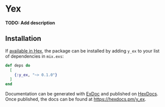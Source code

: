 # Yex

**TODO: Add description**

## Installation

If [available in Hex](https://hex.pm/docs/publish), the package can be installed
by adding `y_ex` to your list of dependencies in `mix.exs`:

```elixir
def deps do
  [
    {:y_ex, "~> 0.1.0"}
  ]
end
```

Documentation can be generated with [ExDoc](https://github.com/elixir-lang/ex_doc)
and published on [HexDocs](https://hexdocs.pm). Once published, the docs can
be found at <https://hexdocs.pm/y_ex>.

